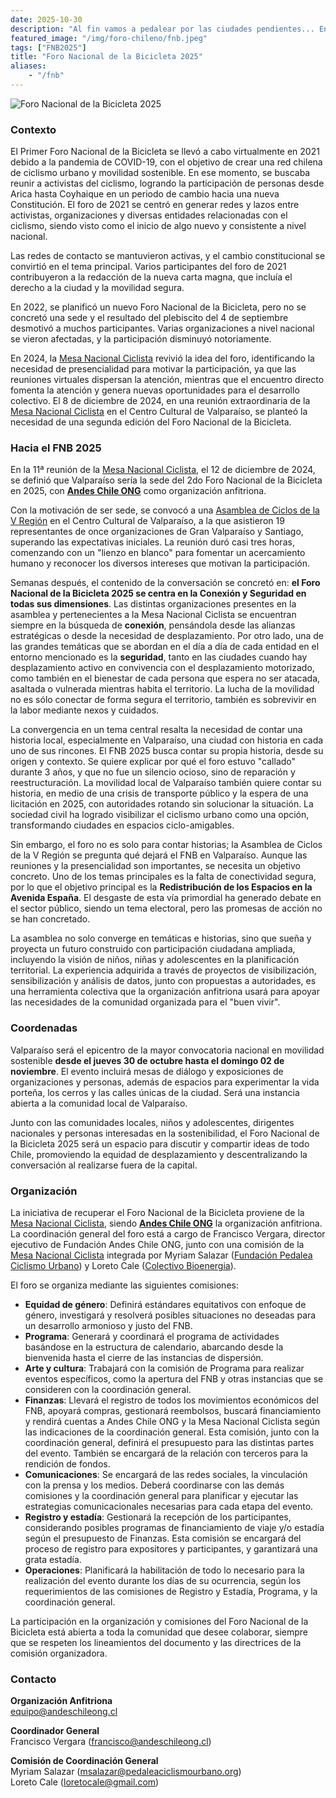 ```yaml
---
date: 2025-10-30
description: "Al fin vamos a pedalear por las ciudades pendientes... Entre el 30 de ocubre y el 02 de noviembre nos vemos en Valparaíso"
featured_image: "/img/foro-chileno/fnb.jpeg"
tags: ["FNB2025"]
title: "Foro Nacional de la Bicicleta 2025"
aliases:
    - "/fnb"
---
```


![Foro Nacional de la Bicicleta 2025](/img/foro-chileno/fnbh.jpg)

### **Contexto**

El Primer Foro Nacional de la Bicicleta se llevó a cabo virtualmente en 2021 debido a la pandemia de COVID-19, con el objetivo de crear una red chilena de ciclismo urbano y movilidad sostenible. En ese momento, se buscaba reunir a activistas del ciclismo, logrando la participación de personas desde Arica hasta Coyhaique en un periodo de cambio hacia una nueva Constitución. El foro de 2021 se centró en generar redes y lazos entre activistas, organizaciones y diversas entidades relacionadas con el ciclismo, siendo visto como el inicio de algo nuevo y consistente a nivel nacional.

Las redes de contacto se mantuvieron activas, y el cambio constitucional se convirtió en el tema principal. Varios participantes del foro de 2021 contribuyeron a la redacción de la nueva carta magna, que incluía el derecho a la ciudad y la movilidad segura.

En 2022, se planificó un nuevo Foro Nacional de la Bicicleta, pero no se concretó una sede y el resultado del plebiscito del 4 de septiembre desmotivó a muchos participantes. Varias organizaciones a nivel nacional se vieron afectadas, y la participación disminuyó notoriamente.

En 2024, la [Mesa Nacional Ciclista](https://mesanacionalciclista.cl/) revivió la idea del foro, identificando la necesidad de presencialidad para motivar la participación, ya que las reuniones virtuales dispersan la atención, mientras que el encuentro directo fomenta la atención y genera nuevas oportunidades para el desarrollo colectivo. El 8 de diciembre de 2024, en una reunión extraordinaria de la [Mesa Nacional Ciclista](https://mesanacionalciclista.cl/) en el Centro Cultural de Valparaíso, se planteó la necesidad de una segunda edición del Foro Nacional de la Bicicleta.

### **Hacia el FNB 2025**

En la 11ª reunión de la [Mesa Nacional Ciclista](https://mesanacionalciclista.cl/), el 12 de diciembre de 2024, se definió que Valparaíso sería la sede del 2do Foro Nacional de la Bicicleta en 2025, con [**Andes Chile ONG**](/) como organización anfitriona.

Con la motivación de ser sede, se convocó a una [Asamblea de Ciclos de la V Región](asamblea-ciclos-valpo) en el Centro Cultural de Valparaíso, a la que asistieron 19 representantes de once organizaciones de Gran Valparaíso y Santiago, superando las expectativas iniciales. La reunión duró casi tres horas, comenzando con un "lienzo en blanco" para fomentar un acercamiento humano y reconocer los diversos intereses que motivan la participación.

Semanas después, el contenido de la conversación se concretó en: **el Foro Nacional de la Bicicleta 2025 se centra en la Conexión y Seguridad en todas sus dimensiones**. Las distintas organizaciones presentes en la asamblea y pertenecientes a la Mesa Nacional Ciclista se encuentran siempre en la búsqueda de **conexión**, pensándola desde las alianzas estratégicas o desde la necesidad de desplazamiento. Por otro lado, una de las grandes temáticas que se abordan en el día a día de cada entidad en el entorno mencionado es la **seguridad**, tanto en las ciudades cuando hay desplazamiento activo en convivencia con el desplazamiento motorizado, como también en el bienestar de cada persona que espera no ser atacada, asaltada o vulnerada mientras habita el territorio. La lucha de la movilidad no es sólo conectar de forma segura el territorio, también es sobrevivir en la labor mediante nexos y cuidados.

La convergencia en un tema central resalta la necesidad de contar una historia local, especialmente en Valparaíso, una ciudad con historia en cada uno de sus rincones. El FNB 2025 busca contar su propia historia, desde su origen y contexto. Se quiere explicar por qué el foro estuvo "callado" durante 3 años, y que no fue un silencio ocioso, sino de reparación y reestructuración. La movilidad local de Valparaíso también quiere contar su historia, en medio de una crisis de transporte público y la espera de una licitación en 2025, con autoridades rotando sin solucionar la situación. La sociedad civil ha logrado visibilizar el ciclismo urbano como una opción, transformando ciudades en espacios ciclo-amigables.

Sin embargo, el foro no es solo para contar historias; la Asamblea de Ciclos de la V Región se pregunta qué dejará el FNB en Valparaíso. Aunque las reuniones y la presencialidad son importantes, se necesita un objetivo concreto. Uno de los temas principales es la falta de conectividad segura, por lo que el objetivo principal es la **Redistribución de los Espacios en la Avenida España**. El desgaste de esta vía primordial ha generado debate en el sector público, siendo un tema electoral, pero las promesas de acción no se han concretado.

La asamblea no solo converge en temáticas e historias, sino que sueña y proyecta un futuro construido con participación ciudadana ampliada, incluyendo la visión de niños, niñas y adolescentes en la planificación territorial. La experiencia adquirida a través de proyectos de visibilización, sensibilización y análisis de datos, junto con propuestas a autoridades, es una herramienta colectiva que la organización anfitriona usará para apoyar las necesidades de la comunidad organizada para el "buen vivir".

### **Coordenadas**

Valparaíso será el epicentro de la mayor convocatoria nacional en movilidad sostenible **desde el jueves 30 de octubre hasta el domingo 02 de noviembre**. El evento incluirá mesas de diálogo y exposiciones de organizaciones y personas, además de espacios para experimentar la vida porteña, los cerros y las calles únicas de la ciudad. Será una instancia abierta a la comunidad local de Valparaíso.

Junto con las comunidades locales, niños y adolescentes, dirigentes nacionales y personas interesadas en la sostenibilidad, el Foro Nacional de la Bicicleta 2025 será un espacio para discutir y compartir ideas de todo Chile, promoviendo la equidad de desplazamiento y descentralizando la conversación al realizarse fuera de la capital.

### **Organización**

La iniciativa de recuperar el Foro Nacional de la Bicicleta proviene de la [Mesa Nacional Ciclista](https://mesanacionalciclista.cl/), siendo [**Andes Chile ONG**](/) la organización anfitriona. La coordinación general del foro está a cargo de Francisco Vergara, director ejecutivo de Fundación Andes Chile ONG, junto con una comisión de la [Mesa Nacional Ciclista](https://mesanacionalciclista.cl/) integrada por Myriam Salazar ([Fundación Pedalea Ciclismo Urbano](https://www.pedaleaciclismourbano.org/)) y Loreto Cale ([Colectivo Bioenergia](https://colectivobioenergia.cl/)).

El foro se organiza mediante las siguientes comisiones:

- **Equidad de género**: Definirá estándares equitativos con enfoque de género, investigará y resolverá posibles situaciones no deseadas para un desarrollo armonioso y justo del FNB.
- **Programa**: Generará y coordinará el programa de actividades basándose en la estructura de calendario, abarcando desde la bienvenida hasta el cierre de las instancias de dispersión.
- **Arte y cultura**: Trabajará con la comisión de Programa para realizar eventos específicos, como la apertura del FNB y otras instancias que se consideren con la coordinación general.
- **Finanzas**: Llevará el registro de todos los movimientos económicos del FNB, apoyará compras, gestionará reembolsos, buscará financiamiento y rendirá cuentas a Andes Chile ONG y la Mesa Nacional Ciclista según las indicaciones de la coordinación general. Esta comisión, junto con la coordinación general, definirá el presupuesto para las distintas partes del evento. También se encargará de la relación con terceros para la rendición de fondos.
- **Comunicaciones**: Se encargará de las redes sociales, la vinculación con la prensa y los medios. Deberá coordinarse con las demás comisiones y la coordinación general para planificar y ejecutar las estrategias comunicacionales necesarias para cada etapa del evento.
- **Registro y estadía**: Gestionará la recepción de los participantes, considerando posibles programas de financiamiento de viaje y/o estadía según el presupuesto de Finanzas. Esta comisión se encargará del proceso de registro para expositores y participantes, y garantizará una grata estadía.
- **Operaciones**: Planificará la habilitación de todo lo necesario para la realización del evento durante los días de su ocurrencia, según los requerimientos de las comisiones de Registro y Estadía, Programa, y la coordinación general.

La participación en la organización y comisiones del Foro Nacional de la Bicicleta está abierta a toda la comunidad que desee colaborar, siempre que se respeten los lineamientos del documento y las directrices de la comisión organizadora.

### **Contacto**

**Organización Anfitriona**  
equipo@andeschileong.cl

**Coordinador General**  
Francisco Vergara (francisco@andeschileong.cl)

**Comisión de Coordinación General**  
Myriam Salazar (msalazar@pedaleaciclismourbano.org)  
Loreto Cale (loretocale@gmail.com)
